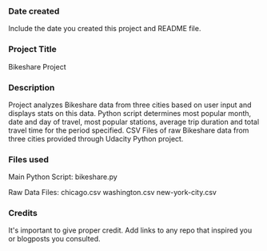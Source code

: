 ### Date created
Include the date you created this project and README file.

### Project Title
Bikeshare Project

### Description
Project analyzes Bikeshare data from three cities based on user input and displays stats on this data. Python script determines most popular month, date and day of travel, most popular stations, average trip duration and total travel time for the period specified. CSV Files of raw Bikeshare data from three cities provided through Udacity Python project.

### Files used
Main Python Script:
bikeshare.py

Raw Data Files:
chicago.csv
washington.csv
new-york-city.csv

### Credits
It's important to give proper credit. Add links to any repo that inspired you or blogposts you consulted.

